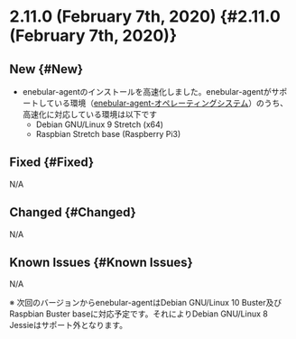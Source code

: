 # 2.11.0 (February 7th, 2020) {#2.11.0 (February 7th, 2020)}

## New {#New}

* enebular-agentのインストールを高速化しました。enebular-agentがサポートしている環境（[enebular-agent-オペレーティングシステム](https://docs.enebular.com/ja/Other/Support.html#OperatingSystem)）のうち、高速化に対応している環境は以下です
    * Debian GNU/Linux 9 Stretch (x64)
    * Raspbian Stretch base (Raspberry Pi3)

## Fixed {#Fixed}

N/A

## Changed {#Changed}

N/A

## Known Issues {#Known Issues}

N/A

※ 次回のバージョンからenebular-agentはDebian GNU/Linux 10 Buster及びRaspbian Buster baseに対応予定です。それによりDebian GNU/Linux 8 Jessieはサポート外となります。
